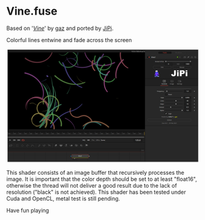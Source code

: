 # Vine.fuse


Based on '_[Vine](https://www.shadertoy.com/view/XldSz7)_' by [gaz](https://www.shadertoy.com/user/gaz) and ported by [JiPi](../Profiles/JiPi.md). 

Colorful lines entwine and fade across the screen

[![Vine](Vine.png)](https://github.com/nmbr73/Shadertoys/blob/main/AbstractShader/Vine.fuse)

This shader consists of an image buffer that recursively processes the image. It is important that the color depth should be set to at least "float16", otherwise the thread will not deliver a good result due to the lack of resolution ("black" is not achieved).
This shader has been tested under Cuda and OpenCL, metal test is still pending.

Have fun playing

